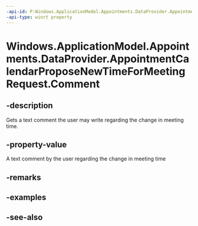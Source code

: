 ```yaml
---
-api-id: P:Windows.ApplicationModel.Appointments.DataProvider.AppointmentCalendarProposeNewTimeForMeetingRequest.Comment
-api-type: winrt property
---
```


<!-- Property syntax
public string Comment { get; }
-->

# Windows.ApplicationModel.Appointments.DataProvider.AppointmentCalendarProposeNewTimeForMeetingRequest.Comment

## -description
Gets a text comment the user may write regarding the change in meeting time.

## -property-value
A text comment by the user regarding the change in meeting time

## -remarks

## -examples

## -see-also
